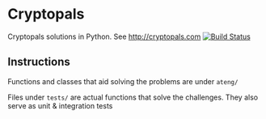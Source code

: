Cryptopals
==========
Cryptopals solutions in Python. See http://cryptopals.com [![Build Status](https://travis-ci.org/simkimsia/UtilityBehaviors.png)](https://travis-ci.org/AdrianTeng/Cryptopals.svg?branch=master)

Instructions
------------
Functions and classes that aid solving the problems are under `ateng/`

Files under `tests/` are actual functions that solve the challenges. They also serve as unit & integration tests
